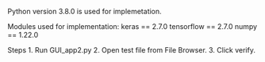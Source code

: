 Python version 3.8.0 is used for implemetation.

Modules used for implementation:
	keras == 2.7.0
	tensorflow == 2.7.0
	numpy == 1.22.0

Steps
	1. Run GUI_app2.py
	2. Open test file from File Browser.
	3. Click verify.
		
 

	